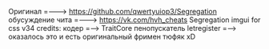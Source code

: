 Оригинал =---> https://github.com/qwertyuiop3/Segregation
обусуждение чита =---> https://vk.com/hvh_cheats
Segregation imgui for css v34
credits:
кодер =--> TraitCore
пенопускатель letregister =--> оказалось это и есть оригинальный фримен тюфяк xD
